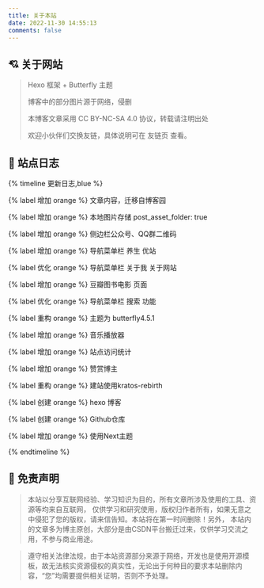 ```yaml
---
title: 关于本站
date: 2022-11-30 14:55:13
comments: false
---
```


## 💘 关于网站

> 
>Hexo 框架 + Butterfly 主题
>
> 博客中的部分图片源于网络，侵删
>
> 本博客文章采用 CC BY-NC-SA 4.0 协议，转载请注明出处
>
> 欢迎小伙伴们交换友链，具体说明可在 友链页 查看。



## 📖 站点日志

{% timeline 更新日志,blue %}

<!-- timeline 2022.12.07-08 -->

{% label 增加 orange %} 文章内容，迁移自博客园

<!-- endtimeline -->

<!-- timeline 2022.12.03 -->

{% label 增加 orange %} 本地图片存储 post_asset_folder: true

<!-- endtimeline -->

<!-- timeline 2022.12.01 -->

{% label 增加 orange %} 侧边栏公众号、QQ群二维码

{% label 增加 orange %} 导航菜单栏 养生 优站

<!-- endtimeline -->

<!-- timeline 2022.11.30 -->

{% label 优化 orange %} 导航菜单栏 关于我 关于网站

<!-- endtimeline -->

<!-- timeline 2022.11.29 -->

{% label 增加 orange %} 豆瓣图书电影 页面

{% label 优化 orange %} 导航菜单栏 搜索 功能

<!-- endtimeline -->

<!-- timeline 2022.11.09 -->

{% label 重构 orange %} 主题为 butterfly4.5.1

{% label 增加 orange %} 音乐播放器

{% label 增加 orange %} 站点访问统计

{% label 增加 orange %} 赞赏博主

<!-- endtimeline -->

<!-- timeline 2022.06.09 -->

{% label 重构 orange %} 建站使用kratos-rebirth

<!-- endtimeline -->

<!-- timeline 2021.03.19 -->

{% label 创建 orange %} hexo 博客 

{% label 创建 orange %} Github仓库

{% label 增加 orange %} 使用Next主题

<!-- endtimeline -->

{% endtimeline %}




## 🙋 免责声明

> 本站以分享互联网经验、学习知识为目的，所有文章所涉及使用的工具、资源等均来自互联网， 仅供学习和研究使用，版权归作者所有，如果无意之中侵犯了您的版权，请来信告知。本站将在第一时间删除！另外， 本站内的文章多为博主原创，大部分是由CSDN平台搬迁过来，仅供学习交流之用，不参与商业用途。

>遵守相关法律法规，由于本站资源部分来源于网络，开发也是使用开源模板，故无法核实资源侵权的真实性，无论出于何种目的要求本站删除内容，“您”均需要提供相关证明，否则不予处理。
